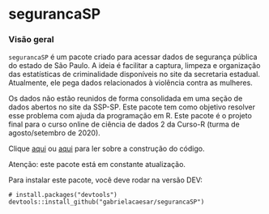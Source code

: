 # segurancaSP

### Visão geral
`segurancaSP` é um pacote criado para acessar dados de segurança pública do estado de São Paulo. A ideia é facilitar a captura, limpeza e organização das estatísticas de criminalidade disponíveis no site da secretaria estadual. Atualmente, ele pega dados relacionados à violência contra as mulheres.

Os dados não estão reunidos de forma consolidada em uma seção de dados abertos no site da SSP-SP. Este pacote tem como objetivo resolver esse problema com ajuda da programação em R. Este pacote é o projeto final para o curso online de ciência de dados 2 da Curso-R (turma de agosto/setembro de 2020). 

Clique [aqui](https://github.com/gabrielacaesar/segurancaSP/blob/master/Rmd/2020-09-08-captura-de-dados-da-ssp-sp.md) ou [aqui](https://www.gabrielacaesar.com/2020/09/08/captura-de-dados-ssp-sp/) para ler sobre a construção do código.

Atenção: este pacote está em constante atualização.

Para instalar este pacote, você deve rodar na versão DEV:
```{r}
# install.packages("devtools")
devtools::install_github("gabrielacaesar/segurancaSP")
```
